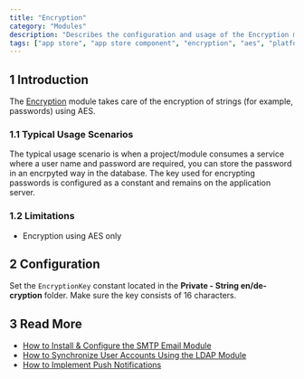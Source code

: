 ```yaml
---
title: "Encryption"
category: "Modules"
description: "Describes the configuration and usage of the Encryption module, which is available in the Mendix App Store."
tags: ["app store", "app store component", "encryption", "aes", "platform support"]
---
```


## 1 Introduction

The [Encryption](https://appstore.home.mendix.com/link/app/1011/) module takes care of the encryption of strings (for example, passwords) using AES.

### 1.1 Typical Usage Scenarios

The typical usage scenario is when a project/module consumes a service where a user name and password are required, you can store the password in an encrpyted way in the database. The key used for encrypting passwords is configured as a constant and remains on the application server.

### 1.2 Limitations

* Encryption using AES only

## 2 Configuration

Set the `EncryptionKey` constant located in the **Private - String en/de-cryption** folder. Make sure the key consists of 16 characters.

## 3 Read More

* [How to Install & Configure the SMTP Email Module](https://docs.mendix.com/howto/integration/install-and-configure-the-smtp-module)
* [How to Synchronize User Accounts Using the LDAP Module](https://docs.mendix.com/howto/integration/synchronizing-user-accounts-using-the-ldap-module)
* [How to Implement Push Notifications](https://docs.mendix.com/howto/mobile/implementation-guide)

